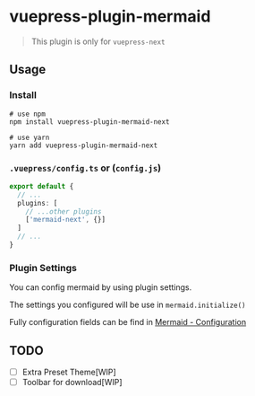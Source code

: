 # vuepress-plugin-mermaid

> This plugin is only for `vuepress-next`

## Usage

### Install


```shell
# use npm
npm install vuepress-plugin-mermaid-next

# use yarn
yarn add vuepress-plugin-mermaid-next
```

### `.vuepress/config.ts` or (`config.js`)

```typescript
export default {
  // ...
  plugins: [
    // ...other plugins
    ['mermaid-next', {}]
  ]
  // ...
}
```

### Plugin Settings

You can config mermaid by using plugin settings.

The settings you configured will be use in `mermaid.initialize()`

Fully configuration fields can be find in [Mermaid - Configuration](https://mermaid-js.github.io/mermaid/#/./Setup?id=mermaidapi-configuration-defaults)


## TODO

- [ ] Extra Preset Theme[WIP]
- [ ] Toolbar for download[WIP]
